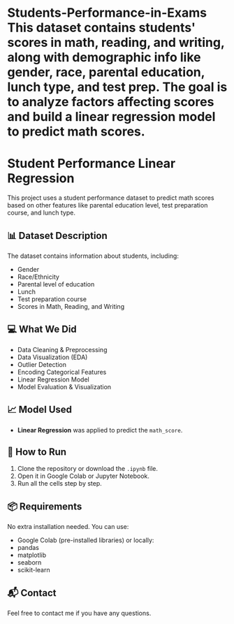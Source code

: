 # Students-Performance-in-Exams This dataset contains students' scores in math, reading, and writing, along with demographic info like gender, race, parental education, lunch type, and test prep. The goal is to analyze factors affecting scores and build a linear regression model to predict math scores.
# Student Performance Linear Regression

This project uses a student performance dataset to predict math scores based on other features like parental education level, test preparation course, and lunch type.

## 📊 Dataset Description

The dataset contains information about students, including:
- Gender
- Race/Ethnicity
- Parental level of education
- Lunch
- Test preparation course
- Scores in Math, Reading, and Writing

## 💻 What We Did

- Data Cleaning & Preprocessing  
- Data Visualization (EDA)  
- Outlier Detection  
- Encoding Categorical Features  
- Linear Regression Model  
- Model Evaluation & Visualization

## 📈 Model Used

- **Linear Regression** was applied to predict the `math_score`.


## 🚀 How to Run

1. Clone the repository or download the `.ipynb` file.
2. Open it in Google Colab or Jupyter Notebook.
3. Run all the cells step by step.

## 📦 Requirements

No extra installation needed. You can use:
- Google Colab (pre-installed libraries)
or locally:
- pandas
- matplotlib
- seaborn
- scikit-learn

## 📬 Contact

Feel free to contact me if you have any questions.
